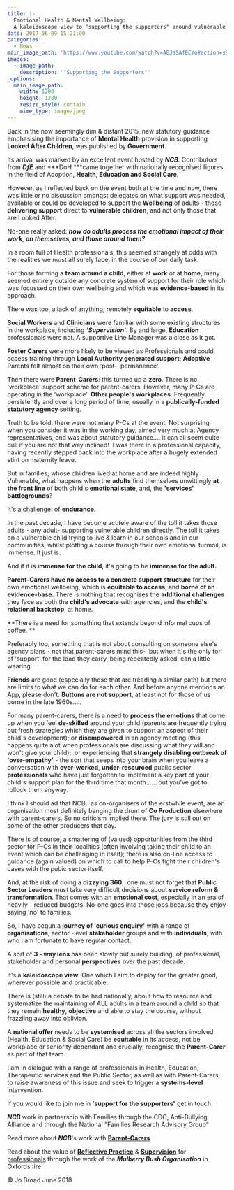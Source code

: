 ```yaml
---
title: |-
  Emotional Health & Mental Wellbeing:
  A kaleidoscope view to "supporting the supporters" around vulnerable children
date: 2017-06-09 15:21:00
categories:
  - News
main_image_path: 'https://www.youtube.com/watch?v=ABJaSAfECYo#action=share'
images:
  - image_path:
    description: '"Supporting the Supporters"'
_options:
  main_image_path:
    width: 1200
    height: 1200
    resize_style: contain
    mime_type: image/jpeg
---
```


Back in the now seemingly dim & distant 2015, new statutory guidance emphasising the importance of **Mental Health** provision in supporting **Looked After Children**, was published by **Government**.

Its arrival was marked by an excellent event hosted by ***NCB***. Contributors from ***DfE*** and ***DoH ***came together with nationally recognised figures in the field of Adoption, **Health, Education and Social Care**.<!--base32-c9gq6t9k68pp6eb7e4v78ebb6rw70w1pcnh3et9mervkgtb2c8v74xtq61vk2w33dtm36tbm75ppawkpddkq8rhjccw7cdtmf1u72dhhetnk4xtk6dj78v9k6tu64v9q6nr70rbqddr68t3be4w74u3acdhqedv3chu6uthhemvk4t38d1jq8vkb6hw7crhpdtn70tvq75rkccbn6xhqcebh6tq74dtge9h70rtte8v3gx1kc9jk8xtpc5t6gwk3chn3cxb4dcvpavkp6rt78rhrcnt7cdk5egtp4t3ed9r7ay1kcxj6wxtp6hv64d9p65v3cw336drkct3bddhqacvd6tt7adv1f1m6prv8e4vp2t3bcxhpewkg71t78x33f1t6prvr65u68rvp6dkp4rhjccuq8w31cdu6mbb2c5tpactj-base32-->

However, as I reflected back on the event both at the time and now, there was little or no discussion amongst delegates on what support was needed, available or could be developed to support the **Wellbeing** of adults - those **delivering support** direct to **vulnerable children**, and not only those that are Looked After.

No-one really asked: ***how do adults process the emotional impact of their work***, ***on themselves, and those around them?&nbsp;***

In a room full of Health professionals, this seemed strangely at odds with the realities we must all surely face, in the course of our daily task.

For those forming a **team around a child**, either at **work** or at **home**, many seemed entirely outside any concrete system of support for their role which was focussed on their own wellbeing and which was **evidence-based** in its approach.

There was too, a lack of anything, remotely **equitable** to **access**.

**Social Workers** and **Clinicians** were familiar with some existing structures in the workplace, including ***'Supervision'***. By and large, **Education** professionals were not. A supportive Line Manager was a close as it got.

**Foster Carers** were more likely to be viewed as Professionals and could access training through **Local Authority generated support**; **Adoptive** Parents felt almost on their own 'post-&nbsp; permanence'.

Then there were **Parent-Carers**: this turned up a **zero**. There is no 'workplace' support scheme for parent-carers. However, many P-Cs are operating in the 'workplace'. **Other people's workplaces**. Frequently, persistently and over a long period of time, usually in a **publically-funded statutory agency** setting.&nbsp;

Truth to be told, there were not many P-Cs at the event. Not surprising when you consider it was in the working day, aimed very much at Agency representatives, and was about statutory guidance…. it can all seem quite dull if you are not that way inclined!&nbsp; I was there in a professional capacity, having recently stepped back into the workplace after a hugely extended stint on maternity leave.

But in families, whose children lived at home and are indeed highly Vulnerable, what happens when the **adults** find themselves unwittingly **at the front line** of both child's **emotional state**, and, the **'services' battlegrounds**?

It's a challenge: of **endurance**.

In the past decade, I have become acutely aware of the toll it takes those adults - any adult- supporting vulnerable children directly. The toll it takes on a vulnerable child trying to live & learn in our schools and in our communities, whilst plotting a course through their own emotional turmoil, is immense. It just is.

And if it is **immense for the child**, it's going to be **immense for the adult.**

**Parent-Carers have no access to a concrete support structure** for their own emotional wellbeing, which is **equitable to access**, and **borne of an evidence-base.** There is nothing that recognises the **additional challenges** they face as both the **child's advocate** with agencies, and the **child's relational backstop**, at home.

**There is a need for something that extends beyond informal cups of coffee. **

Preferably too, something that is not about consulting on someone else's agency plans - not that parent-carers mind this-&nbsp; but when it's the only for of 'support' for the load they carry, being repeatedly asked, can a little wearing.&nbsp;

**Friends** are good (especially those that are treading a similar path) but there are limits to what we can do for each other. And before anyone mentions an App, please don't. **Buttons are not support**, at least not for those of us borne in the late 1960s…..

For many parent-carers, there is a need to **process the emotions** that come up when you feel **de-skilled** around your child (parents are frequently trying out fresh strategies which they are given to support an aspect of their child's development); or **disempowered** in an agency meeting (this happens quite alot when professionals are discussing what they will and won't give your child); &nbsp;or experiencing that **strangely disabling outbreak of 'over-empathy'** - the sort that seeps into your brain when you leave a conversation with **over-worked**, **under-resourced** public sector **professionals** who have just forgotten to implement a key part of your child's support plan for the third time that month…… but you've got to rollock them anyway.

I think I should ad that NCB,&nbsp; as co-organisers of the erstwhile event, are an organisation most definitely banging the drum of **Co Production** elsewhere with parent-carers. So no criticism implied there. The jury is still out on some of the other producers that day.

There is of course, a smattering of (valued) opportunities from the third sector for P-Cs in their localities (often involving taking their child to an event which can be challenging in itself); there is also on-line access to guidance (again valued) on which to call to help P-Cs fight their children's cases with the pubic sector itself.

And, at the risk of doing a **dizzying 360**,&nbsp; one must not forget that **Public Sector Leaders** must take very difficult decisions about **service reform & transformation**. That comes with an **emotional cost**, especially in an era of heavily - reduced budgets. No-one goes into those jobs because they enjoy saying 'no' to families.

So, I have begun a **journey of 'curious enquiry'** with a range of **organisations**, sector -level **stakeholder** groups and with **individuals**, with who I am fortunate to have regular contact.

A sort of **3 - way lens** has been slowly but surely building, of professional, stakeholder and personal **perspectives** over the past decade.

It's a **kaleidoscope view**. One which I aim to deploy for the greater good, wherever possible and practicable.

There is (still) a debate to be had nationally, about how to resource and systematize the maintaining of ALL adults in a team around a child so that they remain **healthy**, **objective** and able to stay the course, without frazzling away into oblivion.

A **national offer** needs to be **systemised** across all the sectors involved (Health, Education & Social Care) be **equitable** in its access, not be workplace or seniority dependant and crucially, recognise the **Parent-Carer** as part of that team.

I am in dialogue with a range of professionals in Health, Education, Therapeutic services and the Public Sector, as well as with Parent-Carers, to raise awareness of this issue and seek to trigger a **systems-level** intervention.

If you would like to join me in&nbsp;**'support for the supporters'** get in touch.&nbsp;

***NCB*** work in partnership with Families through the CDC, Anti-Bullying Alliance and through the National "Families Research Advisory Group"&nbsp;

Read more about ***NCB***'s work with **[Parent-Carers](https://www.ncb.org.uk/what-we-do/what-we-do/involving-children-and-young-people/involving-parents-and-carers-research)**

Read about the value of **[Reflective Practice](https://mulberrybush.org.uk/international-centre/#.WzEQM1VKiM8)** & **[Supervision](https://mulberrybush.org.uk/wp-content/uploads/2016/04/MENTAL_HEALTH_POSTER_3.pdf)** for [professionals](https://mulberrybush.org.uk/wp-content/uploads/2017/03/SUPERVISION.pdf)&nbsp;through the work of the ***Mulberry Bush Organisation*** in Oxfordshire&nbsp;

&copy; Jo Broad June 2018